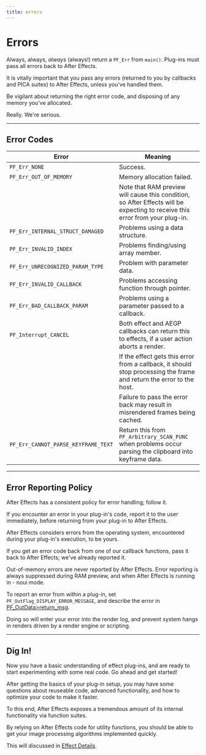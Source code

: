 ```yaml
---
title: errors
---
```

# Errors

Always, always, *always* (always!) return a `PF_Err` from `main()`. Plug-ins must pass all errors back to After Effects.

It is vitally important that you pass any errors (returned to you by callbacks and PICA suites) to After Effects, unless you've handled them.

Be vigilant about returning the right error code, and disposing of any memory you've allocated.

Really. We're serious.

---

## Error Codes

| Error | Meaning |
|---|---|
| `PF_Err_NONE` | Success. |
| `PF_Err_OUT_OF_MEMORY` | Memory allocation failed. |
| | Note that RAM preview will cause this condition, so After Effects will be expecting to receive this error from your plug-in. |
| `PF_Err_INTERNAL_STRUCT_DAMAGED` | Problems using a data structure. |
| `PF_Err_INVALID_INDEX` | Problems finding/using array member. |
| `PF_Err_UNRECOGNIZED_PARAM_TYPE` | Problem with parameter data. |
| `PF_Err_INVALID_CALLBACK` | Problems accessing function through pointer. |
| `PF_Err_BAD_CALLBACK_PARAM` | Problems using a parameter passed to a callback. |
| `PF_Interrupt_CANCEL` | Both effect and AEGP callbacks can return this to effects, if a user action aborts a render. |
| | If the effect gets this error from a callback, it should stop processing the frame and return the error to the host. |
| | Failure to pass the error back may result in misrendered frames being cached. |
| `PF_Err_CANNOT_PARSE_KEYFRAME_TEXT` | Return this from `PF_Arbitrary_SCAN_FUNC` when problems occur parsing the clipboard into keyframe data. |

---

## Error Reporting Policy

After Effects has a consistent policy for error handling; follow it.

If you encounter an error in your plug-in's code, report it to the user immediately, before returning from your plug-in to After Effects.

After Effects considers errors from the operating system, encountered during your plug-in's execution, to be yours.

If you get an error code back from one of our callback functions, pass it back to After Effects; we've already reported it.

Out-of-memory errors are never reported by After Effects. Error reporting is always suppressed during RAM preview, and when After Effects is running in - noui mode.

To report an error from within a plug-in, set `PF_OutFlag_DISPLAY_ERROR_MESSAGE`, and describe the error in [PF_OutData>return_msg](../pf_outdata#pf_outdata).

Doing so will enter your error into the render log, and prevent system hangs in renders driven by a render engine or scripting.

---

## Dig In!

Now you have a basic understanding of effect plug-ins, and are ready to start experimenting with some real code. Go ahead and get started!

After getting the basics of your plug-in setup, you may have some questions about reuseable code, advanced functionality, and how to optimize your code to make it faster.

To this end, After Effects exposes a tremendous amount of its internal functionality via function suites.

By relying on After Effects code for utility functions, you should be able to get your image processing algorithms implemented quickly.

This will discussed in [Effect Details](../../effect-details/effect-details).
